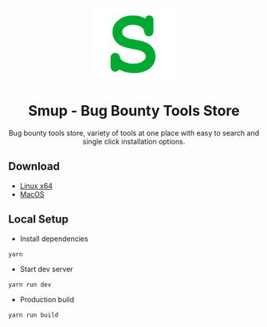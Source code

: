 <div align="center">

<img src="smup.png" height="150">

# Smup - Bug Bounty Tools Store

Bug bounty tools store, variety of tools at one place with easy to search and single click installation options.

</div>

## Download

- [Linux x64](https://www.dropbox.com/s/b3zjb7vms8mb1pj/smup_0.0.1_amd64.deb)
- [MacOS](https://www.dropbox.com/s/397mv3nak0yroa1/smup_0.0.1.dmg)


## Local Setup


- Install dependencies

```
yarn
```

- Start dev server

```
yarn run dev
```

- Production build

```
yarn run build
```

